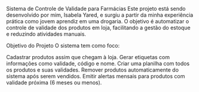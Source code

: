 Sistema de Controle de Validade para Farmácias
Este projeto está sendo desenvolvido por mim, Isabela Yared, e surgiu a partir da minha experiência prática como jovem aprendiz em uma drogaria. O objetivo é automatizar o controle de validade dos produtos em loja, facilitando a gestão do estoque e reduzindo atividades manuais.

Objetivo do Projeto
O sistema tem como foco:

Cadastrar produtos assim que chegam à loja.
Gerar etiquetas com informações como validade, código e nome.
Criar uma planilha com todos os produtos e suas validades.
Remover produtos automaticamente do sistema após serem vendidos.
Emitir alertas mensais para produtos com validade próxima (6 meses ou menos).
